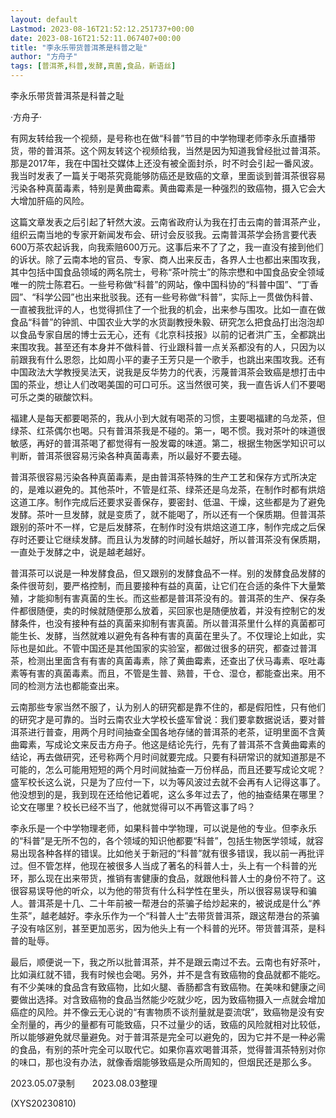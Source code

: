 ```yaml
---
layout: default
Lastmod: 2023-08-16T21:52:12.251737+00:00
date: 2023-08-16T21:52:11.067407+00:00
title: "李永乐带货普洱茶是科普之耻"
author: "方舟子"
tags: [普洱茶,科普,发酵,真菌,食品，新语丝]
---
```


李永乐带货普洱茶是科普之耻

·方舟子·

有网友转给我一个视频，是号称也在做“科普”节目的中学物理老师李永乐直播带货，带的普洱茶。这个网友转这个视频给我，当然是因为知道我曾经批过普洱茶。那是2017年，我在中国社交媒体上还没有被全面封杀，时不时会引起一番风波。我当时发表了一篇关于喝茶究竟能够防癌还是致癌的文章，里面谈到普洱茶很容易污染各种真菌毒素，特别是黄曲霉素。黄曲霉素是一种强烈的致癌物，摄入它会大大增加肝癌的风险。

这篇文章发表之后引起了轩然大波。云南省政府认为我在打击云南的普洱茶产业，组织云南当地的专家开新闻发布会、研讨会反驳我。云南普洱茶学会扬言要代表600万茶农起诉我，向我索赔600万元。这事后来不了了之，我一直没有接到他们的诉状。除了云南本地的官员、专家、商人出来反击，各界人士也都出来围攻我，其中包括中国食品领域的两名院士，号称“茶叶院士”的陈宗懋和中国食品安全领域唯一的院士陈君石。一些号称做“科普”的网站，像中国科协的“科普中国”、“丁香园”、“科学公园”也出来批驳我。还有一些号称做“科普”，实际上一贯做伪科普、一直被我批评的人，也觉得抓住了一个批我的机会，出来参与围攻。比如一直在做食品“科普”的钟凯、中国农业大学的水货副教授朱毅、研究怎么把食品打出泡泡却以食品专家自居的博士云无心，还有《北京科技报》以前的记者洪广玉，全都跳出来围攻我。甚至还有本身并不做科普、行业跟科普一点关系都没有的人，只因为以前跟我有什么恩怨，比如周小平的妻子王芳只是一个歌手，也跳出来围攻我。还有中国政法大学教授吴法天，说我是反华势力的代表，污蔑普洱茶会致癌是想打击中国的茶业，想让人们改喝美国的可口可乐。这当然很可笑，我一直告诉人们不要喝可乐之类的碳酸饮料。

福建人是每天都要喝茶的，我从小到大就有喝茶的习惯，主要喝福建的乌龙茶，但绿茶、红茶偶尔也喝。只有普洱茶我是不碰的。第一，喝不惯。我对茶叶的味道很敏感，再好的普洱茶喝了都觉得有一股发霉的味道。第二，根据生物医学知识可以判断，普洱茶很容易污染各种真菌毒素，所以最好不要去碰。

普洱茶很容易污染各种真菌毒素，是由普洱茶特殊的生产工艺和保存方式所决定的，是难以避免的。其他茶叶，不管是红茶、绿茶还是乌龙茶，在制作时都有烘焙这道工序。制作完成后还要求妥善保存，要密封、低温、干燥，这些都是为了避免发酵。茶叶一旦发酵，就是变质了，就不能喝了，所以还有一个保质期。但普洱茶跟别的茶叶不一样，它是后发酵茶，在制作时没有烘焙这道工序，制作完成之后保存时还要让它继续发酵。而且认为发酵的时间越长越好，所以普洱茶没有保质期，一直处于发酵之中，说是越老越好。

普洱茶可以说是一种发酵食品，但又跟别的发酵食品不一样。别的发酵食品发酵的条件很苛刻，要严格控制，而且要接种有益的真菌，让它们在合适的条件下大量繁殖，才能抑制有害真菌的生长。而这些都是普洱茶没有的。普洱茶的生产、保存条件都很随便，卖的时候就随便那么放着，买回家也是随便放着，并没有控制它的发酵条件，也没有接种有益的真菌来抑制有害真菌。所以普洱茶里什么样的真菌都可能生长、发酵，当然就难以避免有各种有害的真菌在里头了。不仅理论上如此，实际也是如此。不管中国还是其他国家的实验室，都做过很多的研究，都查过普洱茶，检测出里面含有有害的真菌毒素，除了黄曲霉素，还查出了伏马毒素、呕吐毒素等有害的真菌毒素。而且，不管是生普、熟普，干仓、湿仓，都能查出来。用不同的检测方法也都能查出来。

云南那些专家当然不服了，认为别人的研究都是靠不住的，都是假阳性，只有他们的研究才是可靠的。当时云南农业大学校长盛军曾说：我们要拿数据说话，要对普洱茶进行普查，用两个月时间抽查全国各地存储的普洱茶的老茶，证明里面不含黄曲霉素，写成论文来反击方舟子。他这是结论先行，先有了普洱茶不含黄曲霉素的结论，再去做研究，还号称两个月时间就要完成。只要有科研常识的就知道那是不可能的，怎么可能用短短的两个月时间就抽查一万份样品，而且还要写成论文呢？盛军校长这么说，只是为了应付一下，以为等风波过去就不会再有人记得这事了。他没想到的是，我到现在还给他记着呢，这么多年过去了，他的抽查结果在哪里？论文在哪里？校长已经不当了，他就觉得可以不再管这事了吗？

李永乐是一个中学物理老师，如果科普中学物理，可以说是他的专业。但李永乐的“科普”是无所不包的，各个领域的知识他都要“科普”，包括生物医学领域，就容易出现各种各样的错误。比如他关于新冠的“科普”就有很多错误，我以前一再批评过。但不管怎样，他现在被很多人当成了著名的科普人士，头上有一个科普的光环，那么现在出来带货，推销有害健康的食品，就跟他科普人士的身份不符了。这很容易误导他的听众，以为他的带货有什么科学性在里头，所以很容易误导和骗人。普洱茶是十几、二十年前被一帮港台的茶骗子给炒起来的，被说成是什么“养生茶”，越老越好。李永乐作为一个“科普人士”去带货普洱茶，跟这帮港台的茶骗子没有啥区别，甚至更加恶劣，因为他头上有一个科普的光环。带货普洱茶，是科普的耻辱。

最后，顺便说一下，我之所以批普洱茶，并不是跟云南过不去。云南也有好茶叶，比如滇红就不错，我有时候也会喝。另外，并不是含有致癌物的食品就都不能吃。有不少美味的食品含有致癌物，比如火腿、香肠都含有致癌物。在美味和健康之间要做出选择。对含致癌物的食品当然能少吃就少吃，因为致癌物摄入一点就会增加癌症的风险。并不像云无心说的“有害物质不谈剂量就是耍流氓”，致癌物是没有安全剂量的，再少的量都有可能致癌，只不过量少的话，致癌的风险就相对比较低，所以能够避免就尽量避免。对于普洱茶是完全可以避免的，因为它并不是一种必需的食品，有别的茶叶完全可以取代它。如果你喜欢喝普洱茶，觉得普洱茶特别对你的味口，那也没有办法，就像香烟能够致癌是众所周知的，但烟民还是那么多。

2023.05.07录制　　2023.08.03整理

(XYS20230810)

